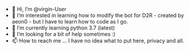 - 👋 Hi, I’m @virgin-User
- 👀 I’m interested in learning how to modify the bot for D2R - created by aeon0 - but I have to learn how to code as I go.
- 🌱 I’m currently learning python 3.7 (latest)
- 💞️ I’m looking for a bit of help sometimes  :)
- 📫 How to reach me ... I have no idea what to put here, privacy and all.

<!---
virgin-User/virgin-User is a ✨ special ✨ repository because its `README.md` (this file) appears on your GitHub profile.
You can click the Preview link to take a look at your changes.
--->
